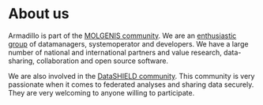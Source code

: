 # About us
Armadillo is part of the [MOLGENIS community](https://molgenis.org/communities.html). We are an 
[enthusiastic group](https://molgenis.org/team.html) of datamanagers, systemoperator and developers. We have a large 
number of national and international partners and value research, data-sharing, collaboration and open source software. 

We are also involved in the [DataSHIELD community](https://wiki.datashield.org/). This community is very passionate when
it comes to federated analyses and sharing data securely. They are very welcoming to anyone willing to participate. 